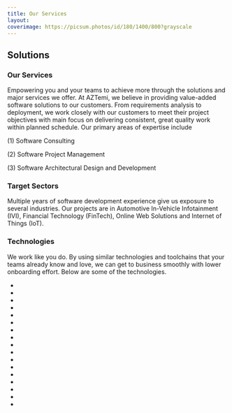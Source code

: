 ```yaml
---
title: Our Services
layout:
coverimage: https://picsum.photos/id/180/1400/800?grayscale
---
```


## Solutions

### Our Services

Empowering you and your teams to achieve more through the solutions and major services we offer. At AZTemi, we believe in providing value-added software solutions to our customers. From requirements analysis to deployment, we work closely with our customers to meet their project objectives with main focus on delivering consistent, great quality work within planned schedule. Our primary areas of expertise include

(1) Software Consulting

(2) Software Project Management

(3) Software Architectural Design and Development

### Target Sectors

Multiple years of software development experience give us exposure to several industries. Our projects are in Automotive In-Vehicle Infotainment (IVI), Financial Technology (FinTech), Online Web Solutions and Internet of Things (IoT).

### Technologies

We work like you do. By using similar technologies and toolchains that your teams already know and love, we can get to business smoothly with lower onboarding effort. Below are some of the technologies.

<ul class="tech_icons">
<li><i class="fab fa-linux" title="Linux" /></li>
<li><i class="fab fa-windows" title="Windows" /></li>
<li><i class="fab fa-apple" title="OSX" /></li>
<li><i class="fab fa-android" title="Android" /></li>
<li><i class="fab fa-docker" title="Docker"></i></li>
<li><i class="fab fa-github" title="GitHub" /></li>
<li><i class="fab fa-aws" title="AWS" /></li>
<li><i class="fas fa-code" title="Coding in C/C++" /></li>
<li><i class="fab fa-java" title="Java" /></li>
<li><i class="fab fa-python" title="Python" /></li>
<li><i class="fab fa-html5" title="HTML5" /></li>
<li><i class="fab fa-css3" title="CSS3" /></li>
<li><i class="fab fa-node-js" title="NodeJS" /></li>
<li><i class="fab fa-vuejs" title="VueJS" /></li>
<li><i class="fab fa-angular" title="Angular" /></li>
<li><i class="fab fa-react" title="React" /></li>
<li><i class="fas fa-vr-cardboard" title="VR/AR" /></li>
</ul>

<style lang="stylus">

.tech_icons
  li
    margin-left: -2rem
    display: inline-block
    & + li
      margin-left: 1rem

</style>
